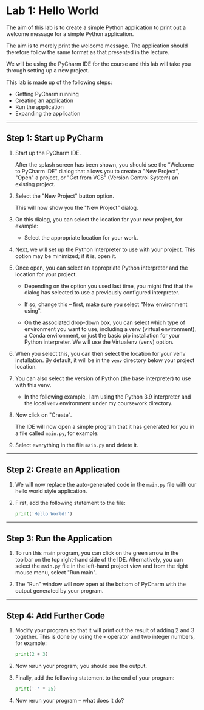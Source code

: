 # Lab 1: Hello World

The aim of this lab is to create a simple Python application to print out a welcome message for a simple Python application.

The aim is to merely print the welcome message. The application should therefore follow the same format as that presented in the lecture.

We will be using the PyCharm IDE for the course and this lab will take you through setting up a new project.

This lab is made up of the following steps:

- Getting PyCharm running
- Creating an application
- Run the application
- Expanding the application

---

## Step 1: Start up PyCharm

1. Start up the PyCharm IDE.
   
   After the splash screen has been shown, you should see the "Welcome to PyCharm IDE" dialog that allows you to create a "New Project", "Open" a project, or "Get from VCS" (Version Control System) an existing project.

2. Select the "New Project" button option.

   This will now show you the "New Project" dialog.

3. On this dialog, you can select the location for your new project, for example:

   - Select the appropriate location for your work.

4. Next, we will set up the Python Interpreter to use with your project. This option may be minimized; if it is, open it.

5. Once open, you can select an appropriate Python interpreter and the location for your project.

   - Depending on the option you used last time, you might find that the dialog has selected to use a previously configured interpreter.

   - If so, change this – first, make sure you select "New environment using". 

   - On the associated drop-down box, you can select which type of environment you want to use, including a venv (virtual environment), a Conda environment, or just the basic pip installation for your Python interpreter. We will use the Virtualenv (venv) option.

6. When you select this, you can then select the location for your venv installation. By default, it will be in the `venv` directory below your project location.

7. You can also select the version of Python (the base interpreter) to use with this venv.

   - In the following example, I am using the Python 3.9 interpreter and the local `venv` environment under my coursework directory.

8. Now click on "Create".

   The IDE will now open a simple program that it has generated for you in a file called `main.py`, for example:

9. Select everything in the file `main.py` and delete it.

---

## Step 2: Create an Application

1. We will now replace the auto-generated code in the `main.py` file with our hello world style application.

2. First, add the following statement to the file:

   ```python
   print('Hello World!')
   ```

---

## Step 3: Run the Application

1. To run this main program, you can click on the green arrow in the toolbar on the top right-hand side of the IDE. Alternatively, you can select the `main.py` file in the left-hand project view and from the right mouse menu, select "Run main".

2. The "Run" window will now open at the bottom of PyCharm with the output generated by your program.

---

## Step 4: Add Further Code

1. Modify your program so that it will print out the result of adding 2 and 3 together. This is done by using the `+` operator and two integer numbers, for example:

   ```python
   print(2 + 3)
   ```

2. Now rerun your program; you should see the output.

3. Finally, add the following statement to the end of your program:

   ```python
   print('-' * 25)
   ```

4. Now rerun your program – what does it do?
